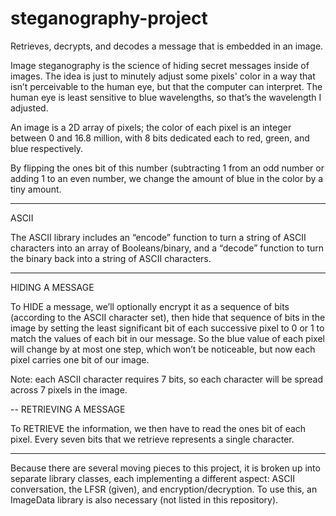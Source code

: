 # steganography-project
Retrieves, decrypts, and decodes a message that is embedded in an image.

Image steganography is the science of hiding secret messages inside of images. The idea is just to minutely adjust some pixels' color in a way that isn’t perceivable to the human eye, but that the computer can interpret. The human eye is least sensitive to blue wavelengths, so that’s the wavelength I adjusted.

An image is a 2D array of pixels; the color of each pixel is an integer between 0 and 16.8 million, with 8 bits dedicated each to red, green, and blue respectively.

By flipping the ones bit of this number (subtracting 1 from an odd number or adding 1 to an even number, we change the amount of blue in the color by a tiny amount.

----

ASCII

The ASCII library includes an “encode” function to turn a string of ASCII characters into an array of Booleans/binary, and a “decode” function to turn the binary back into a string of ASCII characters.

----

HIDING A MESSAGE

To HIDE a message, we’ll optionally encrypt it as a sequence of bits (according to the ASCII character set), then hide that sequence of bits in the image by setting the least significant bit of each successive pixel to 0 or 1 to match the values of each bit in our message. So the blue value of each pixel will change by at most one step, which won’t be noticeable, but now each pixel carries one bit of our image. 

Note: each ASCII character requires 7 bits, so each character will be spread across 7 pixels in the image.

--
RETRIEVING A MESSAGE

To RETRIEVE the information, we then have to read the ones bit of each pixel. Every seven bits that we retrieve represents a single character. 

---

Because there are several moving pieces to this project, it is broken up into separate library classes, each implementing a different aspect: ASCII conversation, the LFSR (given), and encryption/decryption. To use this, an ImageData library is also necessary (not listed in this repository).
